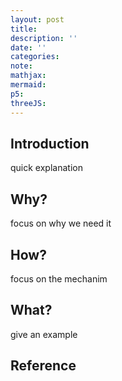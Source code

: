 ```yaml
---
layout: post
title:
description: ''
date: ''
categories:
note:
mathjax:
mermaid:
p5:
threeJS:
---
```


## Introduction

quick explanation

## Why?

focus on why we need it

## How?

focus on the mechanim

## What?

give an example

## Reference
